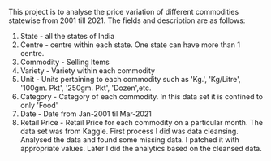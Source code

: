 This project is to analyse the price variation of different commodities statewise from 2001 till 2021. The fields and description are as follows: 
1. State - all the states of India
2. Centre - centre within each state. One state can have more than 1 centre.
3. Commodity - Selling Items
4. Variety - Variety within each commodity
5. Unit - Units pertaining to each commodity such as 'Kg.', 'Kg/Litre', '100gm. Pkt', '250gm. Pkt', 'Dozen',etc.
6. Category - Category of each commodity. In this data set it is confined to only 'Food'
7. Date - Date from Jan-2001 til Mar-2021 
8. Retail Price - Retail Price for each commodity on a particular month.
The data set was from Kaggle. First process I did was data cleansing. Analysed the data and found some missing data. I patched it with appropriate values. Later I did the analytics based on the cleansed data. 
